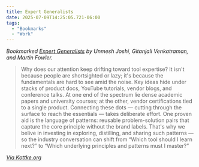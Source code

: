 ```yaml
---
title: Expert Generalists
date: 2025-07-09T14:25:05.721-06:00
tags:
  - "Bookmarks"
  - "Work"  
---
```


<div class="u-bookmark-of h-cite">
<p><i>Bookmarked <a class="u-url p-name" href="https://martinfowler.com/articles/expert-generalist.html">Expert Generalists</a> by <span class="p-author">Unmesh Joshi, Gitanjali Venkatraman, and Martin Fowler</span>.</i></p>
</div>

<div class="e-content">

<blockquote>
<p>Why does our attention keep drifting toward tool expertise? It isn't because people are shortsighted or lazy; it's because the fundamentals are hard to see amid the noise. Key ideas hide under stacks of product docs, YouTube tutorials, vendor blogs, and conference talks. At one end of the spectrum lie dense academic papers and university courses; at the other, vendor certifications tied to a single product. Connecting these dots — cutting through the surface to reach the essentials — takes deliberate effort. One proven aid is the language of patterns: reusable problem-solution pairs that capture the core principle without the brand labels. That's why we belive in investing in exploring, distilling, and sharing such patterns — so the industry conversation can shift from “Which tool should I learn next?” to “Which underlying principles and patterns must I master?” </p>
</blockquote>

_[Via Kottke.org](https://kottke.org/25/07/0047084-on-the-expert-generalist-)_
</div>